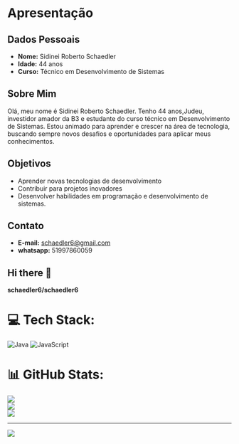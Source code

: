 # Apresentação

## Dados Pessoais

- **Nome:** Sidinei Roberto Schaedler
- **Idade:** 44 anos
- **Curso:** Técnico em Desenvolvimento de Sistemas

## Sobre Mim

Olá, meu nome é Sidinei Roberto Schaedler. Tenho 44 anos,Judeu, investidor amador da B3 e estudante do curso técnico em Desenvolvimento de Sistemas. Estou animado para aprender e crescer na área de tecnologia, buscando sempre novos desafios e oportunidades para aplicar meus conhecimentos.

## Objetivos

- Aprender novas tecnologias de desenvolvimento
- Contribuir para projetos inovadores
- Desenvolver habilidades em programação e desenvolvimento de sistemas.

## Contato

- **E-mail:** schaedler6@gmail.com
- **whatsapp:** 51997860059
## Hi there 👋
**schaedler6/schaedler6**


# 💻 Tech Stack:
![Java](https://img.shields.io/badge/java-%23ED8B00.svg?style=for-the-badge&logo=openjdk&logoColor=white) ![JavaScript](https://img.shields.io/badge/javascript-%23323330.svg?style=for-the-badge&logo=javascript&logoColor=%23F7DF1E)
# 📊 GitHub Stats:
![](https://github-readme-stats.vercel.app/api?username=Schaedler6&theme=dark&hide_border=false&include_all_commits=false&count_private=false)<br/>
![](https://github-readme-streak-stats.herokuapp.com/?user=Schaedler6&theme=dark&hide_border=false)<br/>
![](https://github-readme-stats.vercel.app/api/top-langs/?username=Schaedler6&theme=dark&hide_border=false&include_all_commits=false&count_private=false&layout=compact)

---
[![](https://visitcount.itsvg.in/api?id=Schaedler6&icon=0&color=0)](https://visitcount.itsvg.in)

<!-- Proudly created with GPRM ( https://gprm.itsvg.in ) -->
